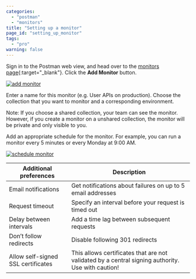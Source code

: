 ```yaml
---
categories:
  - "postman"
  - "monitors"
title: "Setting up a monitor"
page_id: "setting_up_monitor"
tags: 
  - "pro"
warning: false
---
```


Sign in to the Postman web view, and head over to the [monitors page](https://monitor.getpostman.com/){:target="_blank"}. Click the **Add Monitor** button.

[![add monitor](https://cloud.githubusercontent.com/assets/681190/21090390/792944e2-c065-11e6-8937-39c18fe888ad.png)](https://cloud.githubusercontent.com/assets/681190/21090390/792944e2-c065-11e6-8937-39c18fe888ad.png)

Enter a name for this monitor (e.g. User APIs on production). Choose the collection that you want to monitor and a corresponding environment.

Note: If you choose a shared collection, your team can see the monitor. However, if you create a monitor on a unshared collection, the monitor will be private and only visible to you.

Add an appropriate schedule for the monitor. For example, you can run a monitor every 5 minutes or every Monday at 9:00 AM. 

[![schedule monitor](https://cloud.githubusercontent.com/assets/681190/21090434/baba2098-c065-11e6-9647-ab436daaa8d6.png)](https://cloud.githubusercontent.com/assets/681190/21090434/baba2098-c065-11e6-9647-ab436daaa8d6.png)

| **Additional preferences** | **Description** |
| --- | --- |
| Email notifications | Get notifications about failures on up to 5 email addresses |
| Request timeout | Specify an interval before your request is timed out |
| Delay between intervals | Add a time lag between subsequent requests |
| Don’t follow redirects | Disable following 301 redirects |
| Allow self-signed SSL certificates | This allows certificates that are not validated by a central signing authority. Use with caution! |
